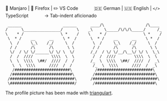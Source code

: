 🐧 Manjaro | 🦊 Firefox | ✏️ VS Code <!---->   <!----> 🇩🇪 German | 🇺🇸 English | `</>` TypeScript <!---->   <!----> → Tab-indent aficionado
<!-- https://www.compart.com/en/unicode/U+2003 -->

```
 ______                  ______      ____/\                  /\____
/      \________________/      \    _\     \_____/\/\/\_____/     /_
\    * /                \ *    /    \    * /                \ *    /
 \  * /    __      __    \ *  /      \  * /    __      __    \ *  /
  \  /     \_\    /_/     \  /        \  /     \_\    /_/     \  /
  / /      /\      /\      \ \        / /      /\      /\      \ \
  \/  / \/ \/______\/ \/ \  \/       /_/  / \/ \/__/\__\/ \/ \  \_\
  /  /  ////        \\\\  \  \        /  /  ////        \\\\  \  \
  \  \  \\\\  \##/  ////  /  /       /_  \  \\\\  \##/  ////  /  _\
   \  \  \\\\      ////  /  /         /_  \  \\\\      ////  /  _\
   /########################\          /########################\
  /##########################\        /##########################\
 /############################\      /############################\
 \############################/       /##########################\
```

The profile picture has been made with [triangulart](https://maxwellito.github.io/triangulart/).
